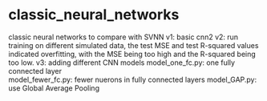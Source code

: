 # classic_neural_networks
classic neural networks to compare with SVNN 
v1: basic cnn2
v2: run training on different simulated data, the test MSE and test R-squared values indicated overfitting, with the MSE being too high and the R-squared being too low.
v3: adding different CNN models
    model_one_fc.py: one fully connected layer  
    model_fewer_fc.py: fewer nuerons in fully connected layers
    model_GAP.py: use Global Average Pooling